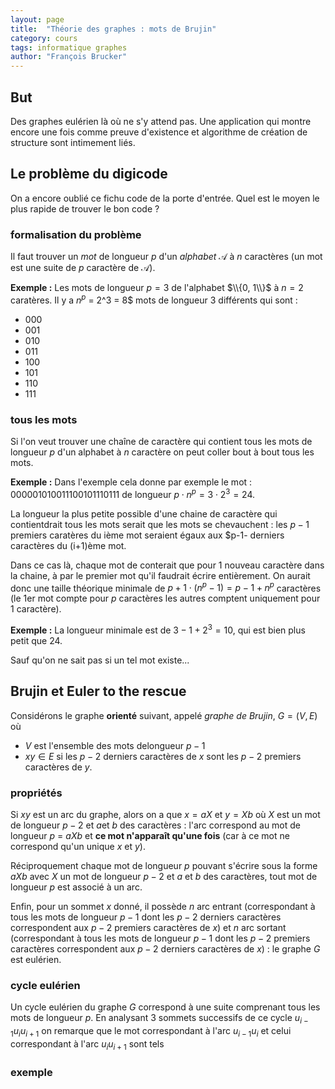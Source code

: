 ```yaml
---
layout: page
title:  "Théorie des graphes : mots de Brujin"
category: cours
tags: informatique graphes
author: "François Brucker"
---
```


## But

Des graphes eulérien là où ne s'y attend pas. Une application qui montre encore une fois comme preuve d'existence et algorithme de création de structure sont intimement liés.

## Le problème du digicode

On a encore oublié ce fichu code de la porte d'entrée. Quel est le moyen le plus rapide de trouver le bon code ?

### formalisation du problème

Il faut trouver un *mot* de longueur $p$ d'un *alphabet* $\mathcal{A}$ à $n$ caractères (un mot est une suite de $p$ caractère de $\mathcal{A}$).


**Exemple :**
Les mots de longueur $p=3$ de l'alphabet $\\{0, 1\\}$ à $n=2$ caratères. Il y a $n^p$ = 2^3 = 8$ mots de longueur 3 différents qui sont :

  - $000$
  - $001$
  - $010$
  - $011$
  - $100$
  - $101$
  - $110$
  - $111$
  

### tous les mots

Si l'on veut trouver une chaîne de caractère qui contient tous les mots de longueur $p$ d'un alphabet à $n$ caractère on peut coller bout à bout tous les mots.


**Exemple :**
Dans l'exemple cela donne par exemple le mot : $000001010011100101110111$ de longueur $p \cdot n^p = 3 \cdot 2^3 = 24$.

La longueur la plus petite possible d'une chaine de caractère qui contientdrait tous les mots serait que les mots se chevauchent : les $p-1$ premiers caratères du ième mot seraient égaux aux $p-1- derniers caractères du (i+1)ème mot.

Dans ce cas là, chaque mot de conterait que pour 1 nouveau caractère dans la chaine, à par le premier mot qu'il faudrait écrire entièrement. On aurait donc une taille théorique minimale de $p + 1 \cdot (n^p - 1) = p - 1 + n^p$ caractères (le 1er mot compte pour $p$ caractères les autres comptent uniquement pour 1 caractère).

**Exemple :** La longueur minimale est de $3-1 + 2^3 = 10$, qui est bien plus petit que 24.


Sauf qu'on ne sait pas si un tel mot existe...

## Brujin et Euler to the rescue

Considérons le graphe **orienté** suivant, appelé *graphe de Brujin*, $G=(V, E)$ où

  - $V$ est l'ensemble des mots delongueur $p-1$
  - $xy \in E$ si les $p-2$ derniers caractères de $x$ sont les $p-2$ premiers caractères de $y$.
  
### propriétés 

Si $xy$ est un arc du graphe, alors on a que $x = aX$ et $y= Xb$ où $X$ est un mot de longueur $p-2$ et $a$et $b$ des caractères : l'arc correspond au mot de longueur $p$ = $aXb$ et **ce mot n'apparaît qu'une fois** (car à ce mot ne correspond qu'un unique $x$ et $y$).

Réciproquement chaque mot de longueur $p$ pouvant s'écrire sous la forme $aXb$ avec $X$ un mot de longueur $p-2$ et $a$ et $b$ des caractères, tout mot de longueur $p$ est associé à un arc.

Enfin, pour un sommet $x$ donné, il possède $n$ arc entrant (correspondant à tous les mots de longueur $p-1$ dont les $p-2$ derniers caractères correspondent aux $p-2$ premiers caractères de $x$) et $n$ arc sortant (correspondant à tous les mots de longueur $p-1$ dont les $p-2$ premiers caractères correspondent aux $p-2$ derniers caractères de $x$) : le graphe $G$ est eulérien.

### cycle eulérien

Un cycle eulérien du graphe $G$ correspond à une suite comprenant tous les mots de longueur $p$. En analysant 3 sommets successifs de ce cycle $u_{i-1}u_iu_{i+1}$ on remarque que le mot correspondant à l'arc $u_{i-1}u_i$ et celui correspondant à l'arc $u_iu_{i+1}$ sont tels

### exemple
